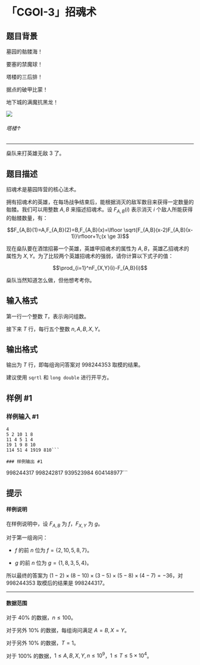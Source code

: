# 「CGOI-3」招魂术

## 题目背景

墓园的骷髅海！

要塞的禁魔球！

塔楼的三后排！

据点的破甲比蒙！

地下城的满魔抗黑龙！

![](https://cdn.luogu.com.cn/upload/image_hosting/j0kff14j.png)

###### 塔楼↑

-----
燊队来打英雄无敌 3 了。

## 题目描述

招魂术是墓园阵营的核心法术。

拥有招魂术的英雄，在每场战争结束后，能根据消灭的敌军数目来获得一定数量的骷髅。我们可以用整数 $A,B$ 来描述招魂术。设 $F_{A,B}(i)$ 表示消灭 $i$ 个敌人所能获得的骷髅数量，有：

$$F_{A,B}(1)=A,F_{A,B}(2)=B,F_{A,B}(x)=\lfloor \sqrt{F_{A,B}(x-2)F_{A,B}(x-1)}\rfloor+1\;(x \ge 3)$$

现在燊队要在酒馆招募一个英雄，英雄甲招魂术的属性为 $A,B$，英雄乙招魂术的属性为 $X,Y$。为了比较两个英雄招魂术的强弱，请你计算以下式子的值：

$$\prod_{i=1}^nF_{X,Y}(i)-F_{A,B}(i)$$

燊队当然知道怎么做，但他想考考你。

## 输入格式

第一行一个整数 $T$，表示询问组数。

接下来 $T$ 行，每行五个整数 $n,A,B,X,Y$。

## 输出格式

输出为 $T$ 行，即每组询问答案对 $998244353$ 取模的结果。

建议使用 `sqrtl` 和 `long double` 进行开平方。

## 样例 #1

### 样例输入 #1
```
4
5 2 10 1 8
11 4 5 1 4
19 1 9 8 10
114 51 4 1919 810```

### 样例输出 #1

```
998244317
998242817
939523984
604148977```

## 提示

#### 样例说明

在样例说明中，设 $F_{A,B}$ 为 $f$，$F_{X,Y}$ 为 $g$。

对于第一组询问：

- $f$ 的前 $n$ 位为 $f=\{2,10,5,8,7\}$。

- $g$ 的前 $n$ 位为 $g=\{1,8,3,5,4\}$。

所以最终的答案为 $(1-2)\times(8-10)\times(3-5)\times(5-8)\times(4-7)=-36$，对 $998244353$ 取模后的结果是 $998244317$。

---

#### 数据范围

对于 $40\%$ 的数据，$n \le 100$。

对于另外 $10\%$ 的数据，每组询问满足 $A=B,X=Y$。

对于另外 $10\%$ 的数据，$T=1$。

对于 $100\%$ 的数据，$1 \le A,B,X,Y,n \le 10^9$，$1 \le T \le 5\times 10^4$。
